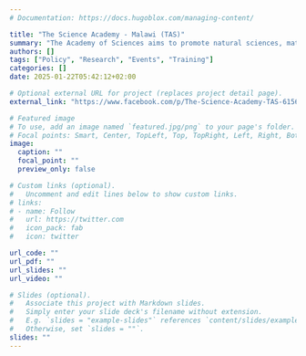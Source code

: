 ```yaml
---
# Documentation: https://docs.hugoblox.com/managing-content/

title: "The Science Academy - Malawi (TAS)" 
summary: "The Academy of Sciences aims to promote natural sciences, mathematics, medicine, environmental and other life sciences, the engineering sciences, social sciences, and the humanities in line with Malawi’ national development goals."
authors: []
tags: ["Policy", "Research", "Events", "Training"]
categories: []
date: 2025-01-22T05:42:12+02:00

# Optional external URL for project (replaces project detail page).
external_link: "https://www.facebook.com/p/The-Science-Academy-TAS-61562097591162/"

# Featured image
# To use, add an image named `featured.jpg/png` to your page's folder.
# Focal points: Smart, Center, TopLeft, Top, TopRight, Left, Right, BottomLeft, Bottom, BottomRight.
image:
  caption: ""
  focal_point: ""
  preview_only: false

# Custom links (optional).
#   Uncomment and edit lines below to show custom links.
# links:
# - name: Follow
#   url: https://twitter.com
#   icon_pack: fab
#   icon: twitter

url_code: ""
url_pdf: ""
url_slides: ""
url_video: ""

# Slides (optional).
#   Associate this project with Markdown slides.
#   Simply enter your slide deck's filename without extension.
#   E.g. `slides = "example-slides"` references `content/slides/example-slides.md`.
#   Otherwise, set `slides = ""`.
slides: ""
---
```


